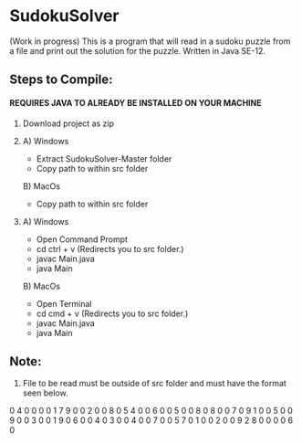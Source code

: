 # SudokuSolver

(Work in progress)
This is a program that will read in a sudoku puzzle from a file and print out the solution for the puzzle. 
Written in Java SE-12. 
                     
## Steps to Compile: 
#### **REQUIRES JAVA TO ALREADY BE INSTALLED ON YOUR MACHINE**
1. Download project as zip 
2. A) Windows 
     * Extract SudokuSolver-Master folder
     * Copy path to within src folder
     
   B) MacOs
     * Copy path to within src folder 
3. A) Windows
     * Open Command Prompt
     * cd ctrl + v (Redirects you to src folder.)
     * javac Main.java
     * java Main
     
   B) MacOs
     * Open Terminal
     * cd cmd + v (Redirects you to src folder.)
     * javac Main.java
     * java Main
 
## Note: 
1. File to be read must be outside of src folder and must have the format seen below.

0 4 0 0 0 0 1 7 9 
0 0 2 0 0 8 0 5 4 
0 0 6 0 0 5 0 0 8 
0 8 0 0 7 0 9 1 0 
0 5 0 0 9 0 0 3 0 
0 1 9 0 6 0 0 4 0 
3 0 0 4 0 0 7 0 0 
5 7 0 1 0 0 2 0 0 
9 2 8 0 0 0 0 6 0
